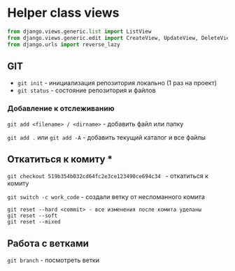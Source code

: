 # Helper class views

```python
from django.views.generic.list import ListView
from django.views.generic.edit import CreateView, UpdateView, DeleteView
from django.urls import reverse_lazy
```

## GIT

- `git init` - инициализация репозитория локально (1 раз на проект)
- `git status` - состояние репозитория и файлов 

### Добавление к отслеживанию

`git add <filename> / <dirname>` - добавить файл или папку

`git add .` или `git add -A` - добавить текущий каталог и все файлы

## Откатиться к комиту *

`git checkout 519b354b032cd64fc2e3ce123490ce694c34 ` - откатиться к комиту

`git switch -c work_code` - создали ветку от несломанного комита

```
git reset --hard <commit> - все изменения после комита уделаны
git reset --soft 
git reset --mixed 
```

## Работа с ветками 

`git branch` - посмотреть ветки 

